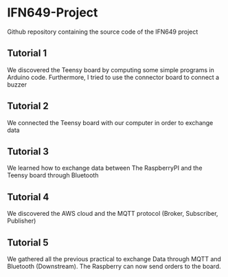 # IFN649-Project

Github repository containing the source code of the IFN649 project

## Tutorial 1
We discovered the Teensy board by computing some simple programs in Arduino code.
Furthermore, I tried to use the connector board to connect a buzzer

## Tutorial 2
We connected the Teensy board with our computer in order to exchange data

## Tutorial 3
We learned how to exchange data between The RaspberryPI and the Teensy board through Bluetooth

## Tutorial 4
We discovered the AWS cloud and the MQTT protocol (Broker, Subscriber, Publisher)

## Tutorial 5
We gathered all the previous practical to exchange Data through MQTT and Bluetooth (Downstream). The Raspberry can now send orders to the board.